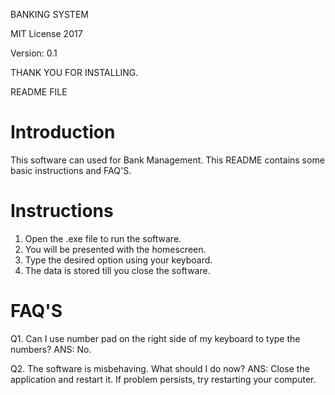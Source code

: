 BANKING SYSTEM

MIT License 2017

Version: 0.1

THANK YOU FOR INSTALLING.

README FILE

Introduction
=================================================
This software can used for Bank Management.
This README contains some basic instructions and FAQ'S.

Instructions
=================================================
1. Open the .exe file to run the software. 
2. You will be presented with the homescreen.
3. Type the desired option using your keyboard.
4. The data is stored till you close the software.

FAQ'S
=================================================
Q1. Can I use number pad on the right side of my keyboard to type the numbers?
ANS: No.

Q2. The software is misbehaving. What should I do now?
ANS: Close the application and restart it. If problem persists, try restarting your computer.


